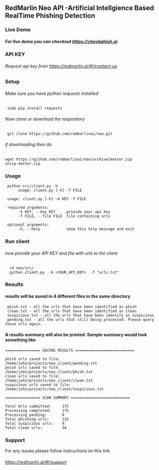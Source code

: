 ## RedMarlin Neo API -Artificial Intellgience Based RealTime Phishing Detection

### Live Demo
##### For live demo you can checkout https://checkphish.ai

### API KEY
###### Request api key from https://redmarlin.ai/#!/contact-us



### Setup
###### Make sure you have python requests installed
     sudo pip install requests
###### Now clone or download the respository
     git clone https://github.com/redmarlinai/neo.git
###### if downloading then do
	wget https://github.com/redmarlinai/neo/archive/master.zip
	unzip master.zip
      
        
### Usage
     python src/client.py -h
          usage: client.py [-h] -f FILE

     usage: client.py [-h] -k KEY -f FILE
     
     required arguments:
          -k KEY, --key KEY     provide your api key
          -f FILE, --file FILE  file containing urls
          
     optional arguments:
          -h, --help            show this help message and exit
  


###  Run client     
###### now provide your API KEY and  file with urls to the client
      cd neo/src/
      python client.py  -k <YOUR_API_KEY>  -f "urls.txt"


### Results
#### results will be saved in 4 different files in the same directory
     phish.txt - all the urls that have been identified as phish
     clean.txt - all the urls that have been identified as clean
     suspicious.txt - all the urls that have been identify as suspicious
     pending.txt - all the urls that still being processed. Please query these urls again.
     
#### A results summary will also be printed. Sample summary would look something like

	================ SAVING RESULTS ===========================

	phish urls saved to file:       /home/john/projects/neo_client/pending.txt
	phish urls saved to file:       /home/john/projects/neo_client/phish.txt
	clean urls saved to file:       /home/john/projects/neo_client/clean.txt
	suspicious urls saved to file:  /home/john/projects/neo_client/suspicious.txt

	================ SCAN SUMMARY ===========================

	Total Urls submitted:     175
	Processing completed:     175
	Processing pending:       0
	Total phishing urls:      132
	Total suspicious urls:    9
	Total clean urls:         34
	
###  Support
For any issues please follow instructions on this link
###### https://redmarlin.ai/#!/support
